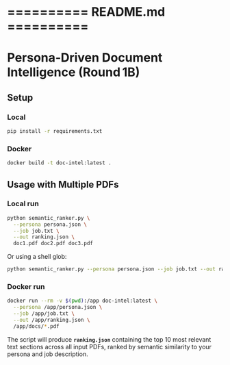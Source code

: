 # ========== README.md ==========

# Persona‑Driven Document Intelligence (Round 1B)

## Setup

### Local

```bash
pip install -r requirements.txt
```

### Docker

```bash
docker build -t doc-intel:latest .
```

## Usage with Multiple PDFs

### Local run

```bash
python semantic_ranker.py \
  --persona persona.json \
  --job job.txt \
  --out ranking.json \
  doc1.pdf doc2.pdf doc3.pdf
```

Or using a shell glob:

```bash
python semantic_ranker.py --persona persona.json --job job.txt --out ranking.json docs/*.pdf
```

### Docker run

```bash
docker run --rm -v $(pwd):/app doc-intel:latest \
  --persona /app/persona.json \
  --job /app/job.txt \
  --out /app/ranking.json \
  /app/docs/*.pdf
```

The script will produce **`ranking.json`** containing the top 10 most relevant text sections across all input PDFs, ranked by semantic similarity to your persona and job description.
